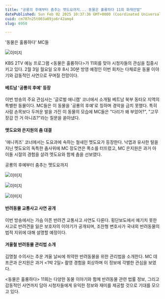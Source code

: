 ```yaml
---
title: "공룡의 후예부터 춤추는 멧도요까지... 동물은 훌륭하다 11회 화재만발"
datePublished: Sun Feb 02 2025 10:37:36 GMT+0000 (Coordinated Universal Time)
cuid: cm707n25t003a09jo6r42amq4
slug: 6950

---
```



'동물은 훌륭하다' MC들

![이미지](https://cdn.hashnode.com/res/hashnode/image/upload/v1739261911673/d1b82a9b-6276-41f0-8ba8-08643b79ad64.jpeg)

KBS 2TV 예능 프로그램 <동물은 훌륭하다>가 11회를 맞아 시청자들의 관심을 집중시키고 있다. 2월 3일 월요일 오후 8시 30분 방영 예정인 이번 회차는 다채로운 동물 이야기와 감동적인 사연으로 꾸며질 전망이다.

#### 베트남 '공룡의 후예' 등장

이번 방송의 주요 관심사는 '글로벌 애니캠' 코너에서 소개될 베트남 북부 동타오 지역의 특별한 동물이다. MC들은 이 동물을 '공룡의 후예'로 칭하며 경악을 금치 못했다. 특히 사람 손목보다 두꺼운 발을 가진 이 동물의 모습에 MC들은 "다리가 왜 부었어?", "고무장갑 낀 거 아니죠?"라는 질문을 쏟아냈다.

#### 멧도요와 은지원의 춤 대결

'애니퀴즈' 코너에서는 도요과에 속하는 철새인 멧도요가 등장한다. 낙엽과 유사한 털을 지닌 멧도요의 독특한 춤사위에 MC 장도연은 폭소를 터뜨렸고, MC 은지원은 과거 아이돌 시절의 경험을 살려 멧도요와 함께 춤을 선보였다.

공룡의 후예부터 춤추는 멧도요까지

![이미지](https://cdn.hashnode.com/res/hashnode/image/upload/v1739261913804/81450015-b3a7-44be-843c-e9f2ba2e32b9.jpeg)

![이미지](https://cdn.hashnode.com/res/hashnode/image/upload/v1739261915607/55166e9a-d5fa-4901-9a37-397b561b448f.jpeg)

![이미지](https://cdn.hashnode.com/res/hashnode/image/upload/v1739261918217/c5ce5655-fd9d-46bd-8e9c-8bd69f6b6c54.jpeg)

#### 반려동물 교통사고 사연 공개

이번 방송에서는 가슴 아픈 반려견 교통사고 사연도 다룬다. 횡단보도에서 예기치 못한 사고로 반려견을 잃은 보호자의 이야기가 공개되며, 조찬형 변호사가 국내외 반려동물의 법적 지위에 대해 설명할 예정이다.

#### 겨울철 반려동물 관리법 소개

김명철 수의사는 추운 겨울 날씨에 취약한 반려동물을 위한 관리법을 소개한다. MC 데프콘과 은지원은 과거 <1박 2일> 촬영 경험을 회상하며 이 정보에 각별한 관심을 보였다.

<동물은 훌륭하다> 11회는 다양한 동물 이야기와 함께 반려동물 관련 법률 정보, 그리고 감동적인 사연까지 담아 시청자들에게 유익한 정보와 재미를 제공할 것으로 기대를 모으고 있다.